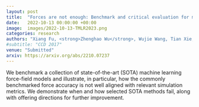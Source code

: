 ```yaml
---
layout: post
title:  "Forces are not enough: Benchmark and critical evaluation for machine learning force fields with molecular simulations"
date:   2022-10-13 00:00:00 +00:00
image:  images/2022-10-13-TMLR2023.png
categories: research
authors: "Xiang Fu, <strong>Zhenghao Wu</strong>, Wujie Wang, Tian Xie, Sinan Keten, Rafael Gomez-Bombarelli, Tommi Jaakkola"
#subtitle: "CCD 2017"
venue: "Submitted"
arxiv: https://arxiv.org/abs/2210.07237
---
```


We benchmark a collection of state-of-the-art (SOTA) machine learning force-field models and illustrate, in particular, how the commonly benchmarked force accuracy is not well aligned with relevant simulation metrics. We demonstrate when and how selected SOTA methods fail, along with offering directions for further improvement.